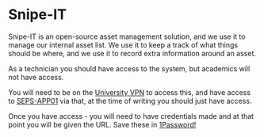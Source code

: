 # Snipe-IT

Snipe-IT is an open-source asset management solution, and we use it to manage our internal asset list. We use it to keep a track of what things should be where, and we use it to record extra information around an asset.

As a technician you should have access to the system, but academics will not have access.

You will need to be on the [University VPN](University-VPN.md) to access this, and have access to [SEPS-APP01](socs-web01.md) via that, at the time of writing you should just have access.

Once you have access - you will need to have credentials made and at that point you will be given the URL. Save these in [1Password!](1Password.md)